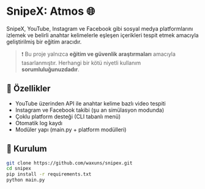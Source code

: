 # SnipeX: Atmos 🌐

SnipeX, YouTube, Instagram ve Facebook gibi sosyal medya platformlarını izlemek ve belirli anahtar kelimelerle eşleşen içerikleri tespit etmek amacıyla geliştirilmiş bir eğitim aracıdır.

> ❗ Bu proje yalnızca **eğitim ve güvenlik araştırmaları** amacıyla tasarlanmıştır. Herhangi bir kötü niyetli kullanım **sorumluluğunuzdadır**.

## 🔧 Özellikler

- YouTube üzerinden API ile anahtar kelime bazlı video tespiti
- Instagram ve Facebook takibi (şu an simülasyon modunda)
- Çoklu platform desteği (CLI tabanlı menü)
- Otomatik log kaydı
- Modüler yapı (main.py + platform modülleri)

## 🧱 Kurulum

```bash
git clone https://github.com/waxuns/snipex.git
cd snipex
pip install -r requirements.txt
python main.py
